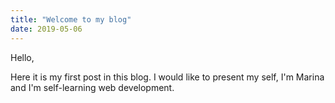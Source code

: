 ```yaml
---
title: "Welcome to my blog"
date: 2019-05-06
---
```


Hello,

Here it is my first post in this blog. I would like to present my self, I'm Marina and I'm self-learning web development.
